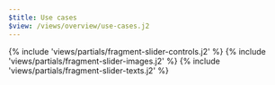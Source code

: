 ```yaml
---
$title: Use cases
$view: /views/overview/use-cases.j2
---
```


{% include 'views/partials/fragment-slider-controls.j2' %}
{% include 'views/partials/fragment-slider-images.j2' %}
{% include 'views/partials/fragment-slider-texts.j2' %}